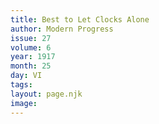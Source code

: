```yaml
---
title: Best to Let Clocks Alone
author: Modern Progress
issue: 27
volume: 6
year: 1917
month: 25
day: VI
tags:
layout: page.njk
image:
---
```



